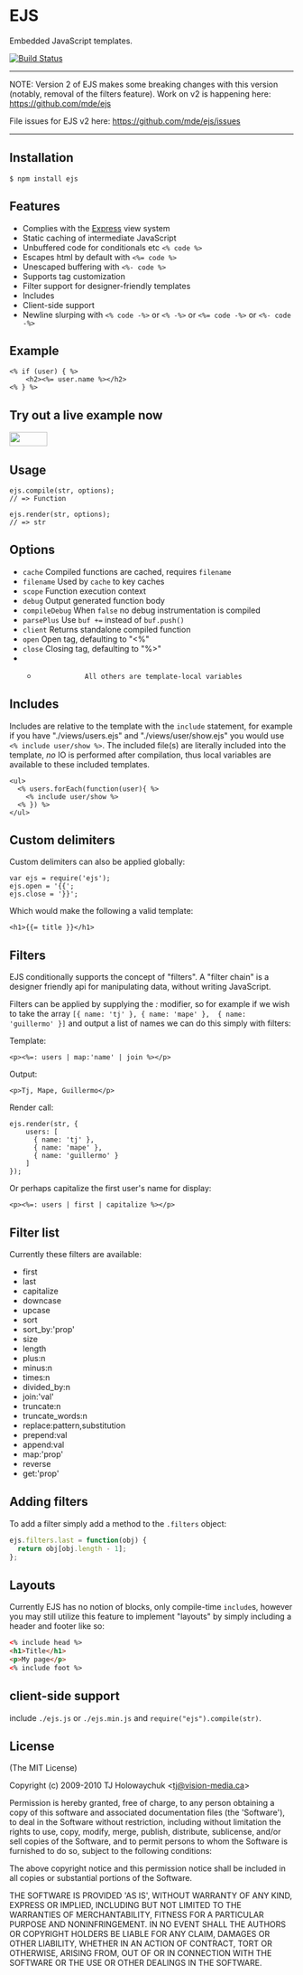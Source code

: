 # EJS

Embedded JavaScript templates.

[![Build Status](https://travis-ci.org/visionmedia/ejs.png)](https://travis-ci.org/visionmedia/ejs)

- - -
NOTE: Version 2 of EJS makes some breaking changes with this version (notably,
removal of the filters feature).  Work on v2 is happening here:
https://github.com/mde/ejs

File issues for EJS v2 here: https://github.com/mde/ejs/issues
- - -

## Installation

    $ npm install ejs

## Features

  * Complies with the [Express](http://expressjs.com) view system
  * Static caching of intermediate JavaScript
  * Unbuffered code for conditionals etc `<% code %>`
  * Escapes html by default with `<%= code %>`
  * Unescaped buffering with `<%- code %>`
  * Supports tag customization
  * Filter support for designer-friendly templates
  * Includes
  * Client-side support
  * Newline slurping with `<% code -%>` or `<% -%>` or `<%= code -%>` or `<%- code -%>`

## Example

    <% if (user) { %>
	    <h2><%= user.name %></h2>
    <% } %>
    
## Try out a live example now

<a href="https://runnable.com/ejs" target="_blank"><img src="https://runnable.com/external/styles/assets/runnablebtn.png" style="width:67px;height:25px;"></a>

## Usage

    ejs.compile(str, options);
    // => Function

    ejs.render(str, options);
    // => str

## Options

  - `cache`           Compiled functions are cached, requires `filename`
  - `filename`        Used by `cache` to key caches
  - `scope`           Function execution context
  - `debug`           Output generated function body
  - `compileDebug`    When `false` no debug instrumentation is compiled
  - `parsePlus`       Use `buf +=` instead of `buf.push()`
  - `client`          Returns standalone compiled function
  - `open`            Open tag, defaulting to "<%"
  - `close`           Closing tag, defaulting to "%>"
  - *                 All others are template-local variables

## Includes

 Includes are relative to the template with the `include` statement,
 for example if you have "./views/users.ejs" and "./views/user/show.ejs"
 you would use `<% include user/show %>`. The included file(s) are literally
 included into the template, _no_ IO is performed after compilation, thus
 local variables are available to these included templates.

```
<ul>
  <% users.forEach(function(user){ %>
    <% include user/show %>
  <% }) %>
</ul>
```

## Custom delimiters

Custom delimiters can also be applied globally:

    var ejs = require('ejs');
    ejs.open = '{{';
    ejs.close = '}}';

Which would make the following a valid template:

    <h1>{{= title }}</h1>

## Filters

EJS conditionally supports the concept of "filters". A "filter chain"
is a designer friendly api for manipulating data, without writing JavaScript.

Filters can be applied by supplying the _:_ modifier, so for example if we wish to take the array `[{ name: 'tj' }, { name: 'mape' },  { name: 'guillermo' }]` and output a list of names we can do this simply with filters:

Template:

    <p><%=: users | map:'name' | join %></p>

Output:

    <p>Tj, Mape, Guillermo</p>

Render call:

    ejs.render(str, {
        users: [
          { name: 'tj' },
          { name: 'mape' },
          { name: 'guillermo' }
        ]
    });

Or perhaps capitalize the first user's name for display:

    <p><%=: users | first | capitalize %></p>

## Filter list

Currently these filters are available:

  - first
  - last
  - capitalize
  - downcase
  - upcase
  - sort
  - sort_by:'prop'
  - size
  - length
  - plus:n
  - minus:n
  - times:n
  - divided_by:n
  - join:'val'
  - truncate:n
  - truncate_words:n
  - replace:pattern,substitution
  - prepend:val
  - append:val
  - map:'prop'
  - reverse
  - get:'prop'

## Adding filters

 To add a filter simply add a method to the `.filters` object:
 
```js
ejs.filters.last = function(obj) {
  return obj[obj.length - 1];
};
```

## Layouts

  Currently EJS has no notion of blocks, only compile-time `include`s,
  however you may still utilize this feature to implement "layouts" by
  simply including a header and footer like so:

```html
<% include head %>
<h1>Title</h1>
<p>My page</p>
<% include foot %>
```

## client-side support

  include `./ejs.js` or `./ejs.min.js` and `require("ejs").compile(str)`.

## License 

(The MIT License)

Copyright (c) 2009-2010 TJ Holowaychuk &lt;tj@vision-media.ca&gt;

Permission is hereby granted, free of charge, to any person obtaining
a copy of this software and associated documentation files (the
'Software'), to deal in the Software without restriction, including
without limitation the rights to use, copy, modify, merge, publish,
distribute, sublicense, and/or sell copies of the Software, and to
permit persons to whom the Software is furnished to do so, subject to
the following conditions:

The above copyright notice and this permission notice shall be
included in all copies or substantial portions of the Software.

THE SOFTWARE IS PROVIDED 'AS IS', WITHOUT WARRANTY OF ANY KIND,
EXPRESS OR IMPLIED, INCLUDING BUT NOT LIMITED TO THE WARRANTIES OF
MERCHANTABILITY, FITNESS FOR A PARTICULAR PURPOSE AND NONINFRINGEMENT.
IN NO EVENT SHALL THE AUTHORS OR COPYRIGHT HOLDERS BE LIABLE FOR ANY
CLAIM, DAMAGES OR OTHER LIABILITY, WHETHER IN AN ACTION OF CONTRACT,
TORT OR OTHERWISE, ARISING FROM, OUT OF OR IN CONNECTION WITH THE
SOFTWARE OR THE USE OR OTHER DEALINGS IN THE SOFTWARE.
